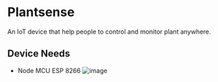 # Plantsense
An IoT device that help people to control and monitor plant anywhere.

## Device Needs
- Node MCU ESP 8266
![image](https://github.com/user-attachments/assets/15acb2f8-169d-44b3-961a-048d253a5ab4)  
